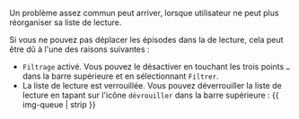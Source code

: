 Un problème assez commun peut arriver, lorsque utilisateur ne peut plus
réorganiser sa liste de lecture.

Si vous ne pouvez pas déplacer les épisodes dans la de lecture, cela peut être
dû à l'une des raisons suivantes :

- `Filtrage` activé. Vous pouvez le désactiver en touchant les trois points `…`
dans la barre supérieure et en sélectionnant `Filtrer`.
- La liste de lecture est verrouillée. Vous pouvez déverrouiller la liste de
lecture en tapant sur l'icône `dévrouiller` dans la barre supérieure : {{
img-queue | strip }}
